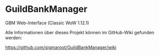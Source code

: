 # GuildBankManager
GBM Web-Interface (Classic WoW 1.12.1)

Alle Informationen über dieses Projekt können im GitHub-Wiki gefunden werden:

https://github.com/sigmaroot/GuildBankManager/wiki
